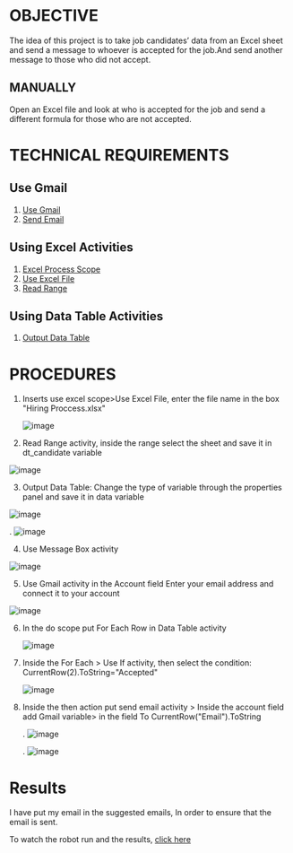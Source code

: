 # OBJECTIVE
The idea of ​​this project is to take job candidates’ data from an Excel sheet and send a message to whoever is accepted for the job.And send another message to those who did not accept.
## MANUALLY
Open an Excel file and look at who is accepted for the job and send a different formula for those who are not accepted.
# TECHNICAL REQUIREMENTS

## Use Gmail
1) [Use Gmail](https://docs.uipath.com/activities/other/latest/productivity%22/gmail-application-card)
2) [Send Email](https://docs.uipath.com/activities/other/latest/productivity/send-mail-x)
## Using Excel Activities
1) [Excel Process Scope](https://docs.uipath.com/activities/other/latest/productivity/excel-process-scope-x)
2) [Use Excel File](https://docs.uipath.com/activities/other/latest/productivity/excel-application-card)
3) [Read Range](https://docs.uipath.com/activities/other/latest/productivity/excel-read-range)

## Using Data Table Activities
1) [Output Data Table](https://docs.uipath.com/activities/other/latest/workflow/output-data-table)

   
# PROCEDURES
1) Inserts use excel scope>Use Excel File, enter the file name in the box "Hiring Proccess.xlsx"
   
   ![image](https://github.com/user-attachments/assets/bc2caaf9-858f-4219-ad35-852dce2f498e)

 2) Read Range activity, inside the range select the sheet and save it in dt_candidate variable

   ![image](https://github.com/user-attachments/assets/cd0e82cc-51d8-4190-8a6c-b4c056cedb1b)
  

 3) Output Data Table: Change the type of variable through the properties panel and save it in data variable

   ![image](https://github.com/user-attachments/assets/dbb239be-f41f-431b-a6a9-bb976b72e95a)

   .
   ![image](https://github.com/user-attachments/assets/8d96dcc1-3740-47b6-94a5-aeb4e6aaad50)


 4) Use Message Box activity

   ![image](https://github.com/user-attachments/assets/2487095b-4e1a-4503-b6d1-53dc604ec29d)

 5) Use Gmail activity in the Account field Enter your email address and connect it to your account


   ![image](https://github.com/user-attachments/assets/437346d6-8c62-46de-b7b8-f8d1da44ea57)
   

 6) In the do scope put For Each Row in Data Table activity

    ![image](https://github.com/user-attachments/assets/7f8e14fc-e92a-4683-a648-689f4faf8a0b)

 7) Inside the For Each > Use If activity, then select the condition: CurrentRow(2).ToString="Accepted"

    ![image](https://github.com/user-attachments/assets/1f99da0c-eb83-40dc-ab0a-31e8b1a4c237)




 8) Inside the then action put send email activity > Inside the account field add Gmail variable> in the field To CurrentRow("Email").ToString

    
    .
    ![image](https://github.com/user-attachments/assets/77983a50-da40-4486-ad7a-f906fe83606c)

    .
    ![image](https://github.com/user-attachments/assets/9bae9061-01cd-4d87-903d-51d1ed4471f9)


# Results

I have put my email in the suggested emails, In order to ensure that the email is sent.

To watch the robot run and the results, [click here](https://drive.google.com/file/d/15ezxrGKx97KdUWz3Ak8kDC28EXNadO1I/view?usp=drive_link)

